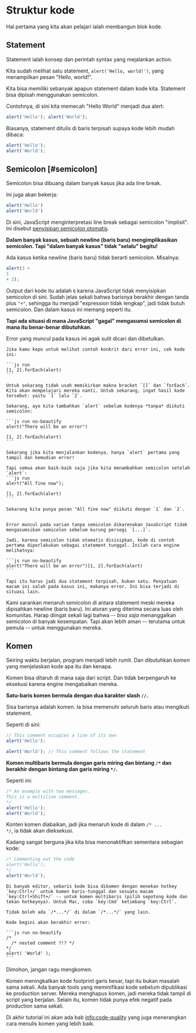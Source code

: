 # Struktur kode

Hal pertama yang kita akan pelajari ialah membangun blok kode.

## Statement

Statement ialah konsep dan perintah syntax yang mejalankan action.

Kita sudah melihat satu statement, `alert('Hello, world!')`, yang menampilkan pesan "Hello, world!".

Kita bisa memiliki sebanyak apapun statement dalam kode kita. Statement bisa dipisah menggunakan semicolon.

Contohnya, di sini kita memecah "Hello World" menjadi dua alert:

```js run no-beautify
alert('Hello'); alert('World');
```

Biasanya, statement ditulis di baris terpisah supaya kode lebih mudah dibaca:

```js run no-beautify
alert('Hello');
alert('World');
```

## Semicolon [#semicolon]

Semicolon bisa dibuang dalam banyak kasus jika ada line break.

Ini juga akan bekerja:

```js run no-beautify
alert('Hello')
alert('World')
```

Di sini, JavaScript menginterpretasi line break sebagai semicolon "implisit". Ini disebut [penyisipan semicolon otomatis](https://tc39.github.io/ecma262/#sec-automatic-semicolon-insertion).

**Dalam banyak kasus, sebuah newline (baris baru) mengimplikasikan semicolon. Tapi "dalam banyak kasus" tidak "selalu" begitu!**

Ada kasus ketika newline (baris baru) tidak berarti semicolon. Misalnya:

```js run no-beautify
alert(3 +
1
+ 2);
```

Output dari kode itu adalah `6` karena JavaScript tidak menyisipkan semicolon di sini. Sudah jelas sekali bahwa barisnya berakhir dengan tanda plus `"+"`, sehingga itu menjadi "expression tidak lengkap", jadi tidak butuh semicolon. Dan dalam kasus ini memang seperti itu.

**Tapi ada situasi di mana JavaScript "gagal" mengasumsi semicolon di mana itu benar-benar dibutuhkan.**

Error yang muncul pada kasus ini agak sulit dicari dan dibetulkan.

````smart header="Contoh error"
Jika kamu kepo untuk melihat contoh konkrit dari error ini, cek kode ini:

```js run
[1, 2].forEach(alert)
```

Untuk sekarang tidak usah memikirkan makna bracket `[]` dan `forEach`. Kita akan mempelajari mereka nanti. Untuk sekarang, ingat hasil kode tersebut: yaitu `1` lalu `2`.

Sekarang, ayo kita tambahkan `alert` sebelum kodenya *tanpa* diikuti semicolon:

```js run no-beautify
alert("There will be an error")

[1, 2].forEach(alert)
```

Sekarang jika kita menjalankan kodenya, hanya `alert` pertama yang tampil dan kemudian error!

Tapi semua akan baik-baik saja jika kita menambahkan semicolon setelah `alert`:
```js run
alert("All fine now");

[1, 2].forEach(alert)  
```

Sekarang kita punya pesan "All fine now" diikuti dengan `1` dan `2`.


Error muncul pada varian tanpa semicolon dikarenakan JavaScript tidak mengasumsikan semicolon sebelum kurung persegi `[...]`.

Jadi, karena semicolon tidak otomatis disisipkan, kode di contoh pertama diperlakukan sebagai statement tunggal. Inilah cara engine melihatnya:

```js run no-beautify
alert("There will be an error")[1, 2].forEach(alert)
```

Tapi itu harus jadi dua statement terpisah, bukan satu. Penyatuan macam ini salah pada kasus ini, makanya error. Ini bisa terjadi di situasi lain.
````

Kami sarankan menaruh semicolon di antara statement meski mereka dipisahkan newline (baris baru). Ini aturan yang diterima secara luas oleh komunitas. Harap diingat sekali lagi bahwa -- *bisa saja* menanggalkan semicolon di banyak kesempatan. Tapi akan lebih aman -- terutama untuk pemula -- untuk menggunakan mereka.

## Komen

Seiring waktu berjalan, program menjadi lebih rumit. Dan dibutuhkan *komen* yang menjelaskan kode apa itu dan kenapa.

Komen bisa ditaruh di mana saja dari script. Dan tidak berpengaruh ke eksekusi karena engine mengabaikan mereka.

**Satu-baris komen bermula dengan dua karakter slash `//`.**

Sisa barisnya adalah komen. Ia bisa memenuhi seluruh baris atau mengikuti statement.

Seperti di sini:
```js run
// This comment occupies a line of its own
alert('Hello');

alert('World'); // This comment follows the statement
```

**Komen multibaris bermula dengan garis miring dan bintang <code>/&#42;</code> dan berakhir dengan bintang dan garis miring <code>&#42;/</code>.**

Seperti ini:

```js run
/* An example with two messages.
This is a multiline comment.
*/
alert('Hello');
alert('World');
```

Konten komen diabaikan, jadi jika menaruh kode di dalam <code>/&#42; ... &#42;/</code>, ia tidak akan dieksekusi.

Kadang sangat berguna jika kita bisa menonaktifkan sementara sebagian kode:

```js run
/* Commenting out the code
alert('Hello');
*/
alert('World');
```

```smart header="Gunakan hotkey!"
Di banyak editor, sebaris kode bisa dikomen dengan menekan hotkey `key:Ctrl+/` untuk komen baris-tunggal dan sesuatu macam `key:Ctrl+Shift+/` -- untuk komen multibaris (pilih sepotong kode dan tekan hotkeynya). Untuk Mac, coba `key:Cmd` ketimbang `key:Ctrl`.
```

````warn header="Komen bersarang tidak didukung!"
Tidak boleh ada `/*...*/` di dalam `/*...*/` yang lain.

Kode begini akan berakhir error:

```js run no-beautify
/*
  /* nested comment ?!? */
*/
alert( 'World' );
```
````

Dimohon, jangan ragu mengkomen.

Komen meningkatkan kode footprint garis besar, tapi itu bukan masalah sama sekali. Ada banyak tools yang meminifikasi kode sebelum dipublikasi ke production server. Mereka menghapus komen, jadi mereka tidak tampil di script yang berjalan. Selain itu, komen tidak punya efek negatif pada production sama sekali.

Di akhir tutorial ini akan ada bab <info:code-quality> yang juga menerangkan cara menulis komen yang lebih baik.

